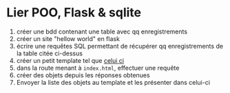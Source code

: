 # Lier POO, Flask & sqlite

1. créer une bdd contenant une table avec qq enregistrements
2. créer un site "hellow world" en flask
3. écrire une requêtes SQL permettant de récupérer qq enregistrements de la table citée ci-dessus
4. créer un petit template tel que [celui ci](templates/index.html)
5. dans la route menant à `index.html`, effectuer une requête
6. créer des objets depuis les réponses obtenues
7. Envoyer la liste des objets au template et les présenter dans celui-ci